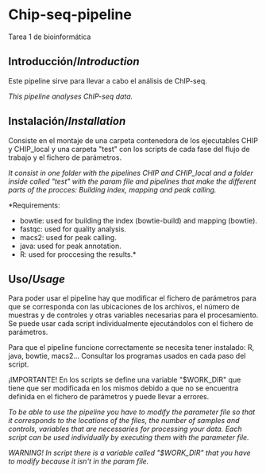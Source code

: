 # Chip-seq-pipeline
Tarea 1 de bioinformática

Introducción/*Introduction*
-------------------------

Este pipeline sirve para llevar a cabo el análisis de ChIP-seq.

*This pipeline analyses ChIP-seq data.*

Instalación/*Installation*
------------------------

Consiste en el montaje de una carpeta contenedora de los ejecutables CHIP y CHIP_local y una carpeta "test" con los scripts de cada fase del flujo de trabajo y el fichero de parámetros.




*It consist in one folder with the pipelines CHIP and CHIP_local and a folder inside called "test" with the param file and pipelines that make the different parts of the procces: Building index, mapping and peak calling.*

*Requirements:
 - bowtie: used for building the index (bowtie-build) and mapping (bowtie).
 - fastqc: used for quality analysis.
 - macs2: used for peak calling.
 - java: used for peak annotation.
 - R: used for proccesing the results.*

Uso/*Usage*
----------

Para poder usar el pipeline hay que modificar el fichero de parámetros para que se corresponda con las ubicaciones de los archivos, el número de muestras y de controles y otras variables necesarias para el procesamiento. Se puede usar cada script individualmente ejecutándolos con el fichero de parámetros.

Para que el pipeline funcione correctamente se necesita tener instalado: R, java, bowtie, macs2... Consultar los programas usados en cada paso del script.

¡IMPORTANTE! En los scripts se define una variable "$WORK_DIR" que tiene que ser modificada en los mismos debido a que no se encuentra definida en el fichero de parámetros y puede llevar a errores.





*To be able to use the pipeline you have to modify the parameter file so that it corresponds to the locations of the files, the number of samples and controls, variables that are necessaries for processing your data. Each script can be used individually by executing them with the parameter file.*

*WARNING! In script there is a variable called "$WORK_DIR" that you have to modify because it isn't in the param file.*
